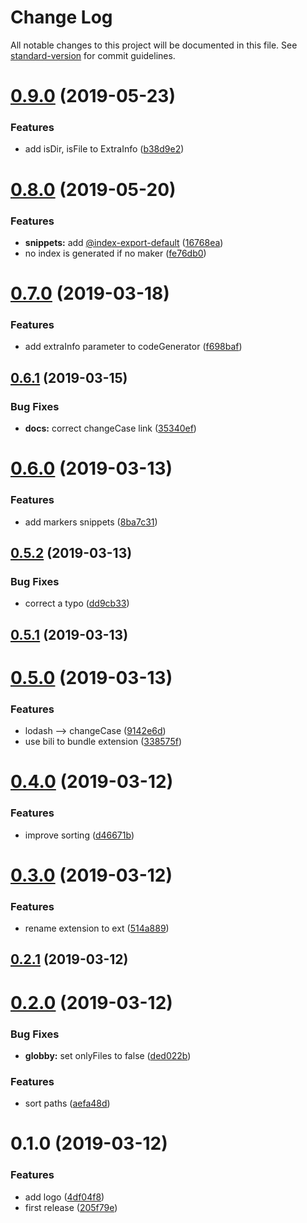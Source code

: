 # Change Log

All notable changes to this project will be documented in this file. See [standard-version](https://github.com/conventional-changelog/standard-version) for commit guidelines.

# [0.9.0](https://github.com/fjc0k/vscode-generate-index/compare/v0.8.0...v0.9.0) (2019-05-23)


### Features

* add isDir, isFile to ExtraInfo ([b38d9e2](https://github.com/fjc0k/vscode-generate-index/commit/b38d9e2))



# [0.8.0](https://github.com/fjc0k/vscode-generate-index/compare/v0.7.0...v0.8.0) (2019-05-20)


### Features

* **snippets:** add [@index-export-default](https://github.com/index-export-default) ([16768ea](https://github.com/fjc0k/vscode-generate-index/commit/16768ea))
* no index is generated if no maker ([fe76db0](https://github.com/fjc0k/vscode-generate-index/commit/fe76db0))



# [0.7.0](https://github.com/fjc0k/vscode-generate-index/compare/v0.6.1...v0.7.0) (2019-03-18)


### Features

* add extraInfo parameter to codeGenerator ([f698baf](https://github.com/fjc0k/vscode-generate-index/commit/f698baf))



## [0.6.1](https://github.com/fjc0k/vscode-generate-index/compare/v0.6.0...v0.6.1) (2019-03-15)


### Bug Fixes

* **docs:** correct changeCase link ([35340ef](https://github.com/fjc0k/vscode-generate-index/commit/35340ef))



# [0.6.0](https://github.com/fjc0k/vscode-generate-index/compare/v0.5.2...v0.6.0) (2019-03-13)


### Features

* add markers snippets ([8ba7c31](https://github.com/fjc0k/vscode-generate-index/commit/8ba7c31))



## [0.5.2](https://github.com/fjc0k/vscode-generate-index/compare/v0.5.1...v0.5.2) (2019-03-13)


### Bug Fixes

* correct a typo ([dd9cb33](https://github.com/fjc0k/vscode-generate-index/commit/dd9cb33))



## [0.5.1](https://github.com/fjc0k/vscode-generate-index/compare/v0.5.0...v0.5.1) (2019-03-13)



# [0.5.0](https://github.com/fjc0k/vscode-generate-index/compare/v0.4.0...v0.5.0) (2019-03-13)


### Features

* lodash --> changeCase ([9142e6d](https://github.com/fjc0k/vscode-generate-index/commit/9142e6d))
* use bili to bundle extension ([338575f](https://github.com/fjc0k/vscode-generate-index/commit/338575f))



# [0.4.0](https://github.com/fjc0k/vscode-generate-index/compare/v0.3.0...v0.4.0) (2019-03-12)


### Features

* improve sorting ([d46671b](https://github.com/fjc0k/vscode-generate-index/commit/d46671b))



# [0.3.0](https://github.com/fjc0k/vscode-generate-index/compare/v0.2.1...v0.3.0) (2019-03-12)


### Features

* rename extension to ext ([514a889](https://github.com/fjc0k/vscode-generate-index/commit/514a889))



## [0.2.1](https://github.com/fjc0k/vscode-generate-index/compare/v0.2.0...v0.2.1) (2019-03-12)



# [0.2.0](https://github.com/fjc0k/vscode-generate-index/compare/v0.1.0...v0.2.0) (2019-03-12)


### Bug Fixes

* **globby:** set onlyFiles to false ([ded022b](https://github.com/fjc0k/vscode-generate-index/commit/ded022b))


### Features

* sort paths ([aefa48d](https://github.com/fjc0k/vscode-generate-index/commit/aefa48d))



# 0.1.0 (2019-03-12)


### Features

* add logo ([4df04f8](https://github.com/fjc0k/vscode-generate-index/commit/4df04f8))
* first release ([205f79e](https://github.com/fjc0k/vscode-generate-index/commit/205f79e))

